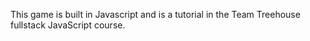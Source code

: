 This game is built in Javascript and is a tutorial in the Team Treehouse fullstack JavaScript course. 
